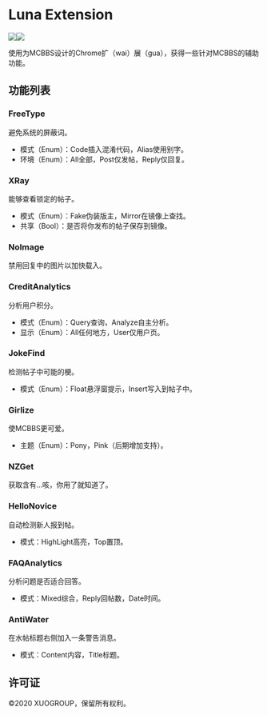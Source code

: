 # Luna Extension

![](https://img.shields.io/badge/Browser-Chrome%2FEdge-f955b4.svg)![](https://img.shields.io/badge/Language-HTML%2FCSS%2FJavaScript-ce75f2.svg)

使用为MCBBS设计的Chrome扩（wai）展（gua），获得一些针对MCBBS的辅助功能。

## 功能列表

### FreeType

避免系统的屏蔽词。

- 模式（Enum）：Code插入混淆代码，Alias使用别字。
- 环境（Enum）：All全部，Post仅发帖，Reply仅回复。

### XRay

能够查看锁定的帖子。

- 模式（Enum）：Fake伪装版主，Mirror在镜像上查找。
- 共享（Bool）：是否将你发布的帖子保存到镜像。

### NoImage

禁用回复中的图片以加快载入。

### CreditAnalytics

分析用户积分。

- 模式（Enum）：Query查询，Analyze自主分析。
- 显示（Enum）：All任何地方，User仅用户页。

### JokeFind

检测帖子中可能的梗。

- 模式（Enum）：Float悬浮窗提示，Insert写入到帖子中。

### Girlize

使MCBBS更可爱。

- 主题（Enum）：Pony，Pink（后期增加支持）。

### NZGet

获取含有...咳，你用了就知道了。

### HelloNovice

自动检测新人报到帖。

- 模式：HighLight高亮，Top置顶。

### FAQAnalytics

分析问题是否适合回答。

- 模式：Mixed综合，Reply回帖数，Date时间。

### AntiWater

在水帖标题右侧加入一条警告消息。

- 模式：Content内容，Title标题。




## 许可证
©2020 XUOGROUP，保留所有权利。
